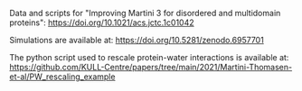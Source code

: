 Data and scripts for "Improving Martini 3 for disordered and multidomain proteins": https://doi.org/10.1021/acs.jctc.1c01042

Simulations are available at: https://doi.org/10.5281/zenodo.6957701

The python script used to rescale protein-water interactions is available at: https://github.com/KULL-Centre/papers/tree/main/2021/Martini-Thomasen-et-al/PW_rescaling_example
